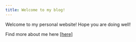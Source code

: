 ```yaml
---
title: Welcome to my blog!
---
```



Welcome to my personal website! Hope you are doing well!


Find more about me here <a href="/about.html">[here]</a>
